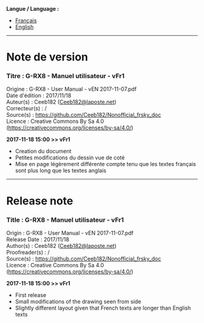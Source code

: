 **Langue / Language :**
- [Français](#FR)
- [English](#EN)

--------------------------------------------------------------------------------------

<a name="FR"></a>
# Note de version

### Titre : G-RX8 - Manuel utilisateur - vFr1  
Origine : G-RX8 - User Manual - vEN 2017-11-07.pdf  
Date d'édition : 2017/11/18  
Auteur(s) : Ceeb182 (Ceeb182@laposte.net)  
Correcteur(s) : /  
Source(s) : https://github.com/Ceeb182/Nonofficial_frsky_doc  
Licence : Creative Commons By Sa 4.0 (https://creativecommons.org/licenses/by-sa/4.0/)  


**2017-11-18 15:00 >> vFr1**
- Creation du document
- Petites modifications du dessin vue de coté
- Mise en page légèrement différente compte tenu que les textes français sont plus long que les textes anglais

--------------------------------------------------------------------------------------

<a name="EN"></a>
# Release note

### Title : G-RX8 - Manuel utilisateur - vFr1  
Origin : G-RX8 - User Manual - vEN 2017-11-07.pdf  
Release Date : 2017/11/18  
Author(s) : Ceeb182 (Ceeb182@laposte.net)  
Proofreader(s) : /  
Source(s) : https://github.com/Ceeb182/Nonofficial_frsky_doc  
Licence : Creative Commons By Sa 4.0 (https://creativecommons.org/licenses/by-sa/4.0/)  


**2017-11-18 15:00 >> vFr1**
- First release
- Small modifications of the drawing seen from side
- Slightly different layout given that French texts are longer than English texts
